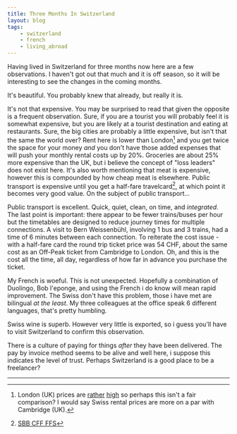 ```yaml
---
title: Three Months In Switzerland
layout: blog
tags:
    - switzerland
    - french
    - living_abroad
---
```

Having lived in Switzerland for three months now here are a few observations. I haven't got out that much and it is off season, so it will be interesting to see the changes in the coming months.

It's beautiful. You probably knew that already, but really it is.

It's not that expensive. You may be surprised to read that given the opposite is a frequent observation. Sure, if you are a tourist you will probably feel it is somewhat expensive, but you are likely at a tourist destination and eating at restaurants. Sure, the big cities are probably a little expensive, but isn't that the same the world over? Rent here is lower than London[^1] and you get twice the space for your money *and* you don't have those added expenses that will push your monthly rental costs up by 20%. Groceries are about 25% more expensive than the UK, but i believe the concept of "loss leaders" does not exist here. It's also worth mentioning that meat is expensive, however this is compounded by how cheap meat is elsewhere. Public transport is expensive until you get a half-fare travelcard[^2], at which point it becomes very good value. On the subject of public transport...

Public transport is excellent. Quick, quiet, clean, on time, and *integrated*. The last point is important: there appear to be fewer trains/buses per hour but the timetables are designed to reduce journey times for multiple connections. A visit to Bern Weissenbühl, involving 1 bus and 3 trains, had a time of 6 minutes between each connection. To reiterate the cost issue - with a half-fare card the round trip ticket price was 54 CHF, about the same cost as an Off-Peak ticket from Cambridge to London. Oh, and this is the cost all the time, all day, regardless of how far in advance you purchase the ticket.

My French is woeful. This is not unexpected. Hopefully a combination of Duolingo, Bob l'eponge, and using the French i do know will mean rapid improvement. The Swiss don't have this problem, those i have met are bilingual *at the least*. My three colleagues at the office speak 6 different languages, that's pretty humbling.

Swiss wine is superb. However very little is exported, so i guess you'll have to visit Switzerland to confirm this observation.

There is a culture of paying for things *after* they have been delivered. The pay by invoice method seems to be alive and well here, i suppose this indicates the level of trust. Perhaps Switzerland is a good place to be a freelancer?

<hr />

[^1]: London (UK) prices are [rather](https://news.ycombinator.com/item?id=6617319) [high](http://www.theguardian.com/money/2013/oct/27/albion-drive-revisited-property-divide) so perhaps this isn't a fair comparison? I would say Swiss rental prices are more on a par with Cambridge (UK).

[^2]: [SBB CFF FFS](https://www.sbb.ch/en/travelcards-and-tickets/railpasses/half-fare-travelcard.html)
